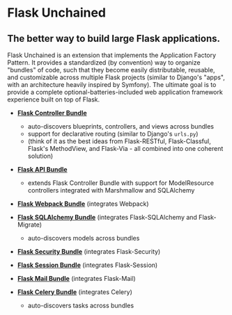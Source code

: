 # Flask Unchained

## The better way to build large Flask applications.

Flask Unchained is an extension that implements the Application Factory Pattern. It provides a standardized (by convention) way to organize "bundles" of code, such that they become easily distributable, reusable, and customizable across multiple Flask projects (similar to Django's "apps", with an architecture heavily inspired by Symfony). The ultimate goal is to provide a complete optional-batteries-included web application framework experience built on top of Flask.

* [**Flask Controller Bundle**](https://github.com/briancappello/flask-controller-bundle)
    - auto-discovers blueprints, controllers, and views across bundles
    - support for declarative routing (similar to Django's `urls.py`)
    - (think of it as the best ideas from Flask-RESTful, Flask-Classful, Flask's MethodView, and Flask-Via - all combined into one coherent solution)

* [**Flask API Bundle**](https://github.com/briancappello/flask-api-bundle)
    - extends Flask Controller Bundle with support for ModelResource controllers integrated with Marshmallow and SQLAlchemy

* [**Flask Webpack Bundle**](https://github.com/briancappello/flask-webpack-bundle) (integrates Webpack)

* [**Flask SQLAlchemy Bundle**](https://github.com/briancappello/flask-sqlalchemy-bundle) (integrates Flask-SQLAlchemy and Flask-Migrate)
    - auto-discovers models across bundles

* [**Flask Security Bundle**](https://github.com/briancappello/flask-security-bundle) (integrates Flask-Security)

* [**Flask Session Bundle**](https://github.com/briancappello/flask-session-bundle) (integrates Flask-Session)

* [**Flask Mail Bundle**](https://github.com/briancappello/flask-mail-bundle) (integrates Flask-Mail)

* [**Flask Celery Bundle**](https://github.com/briancappello/flask-celery-bundle) (integrates Celery)
    - auto-discovers tasks across bundles
